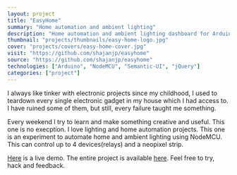 ```yaml
---		
layout: project
title: "EasyHome"
summary: "Home automation and ambient lighting"
description: "Home automation and ambient lighting dashboard for Arduino and ESP modules."
thumbnail: "projects/thumbnails/easy-home-logo.jpg"
cover: "projects/covers/easy-home-cover.jpg"
visit: "https://github.com/shajanjp/easyhome"
source: "https://github.com/shajanjp/easyhome"
technologies: ["Arduino", "NodeMCU", "Semantic-UI", "jQuery"]
categories: ["project"]
---
```


<p>I always like tinker with electronic projects since my childhood, I used to teardown every single electronic gadget in my house which I had access to. I have ruined some of them, but still, every failure taught me something.</p>
<p>Every weekend I try to learn and make something creative and useful. This one is no execption. I love lighting  and home automation projects. This one is an experiment to automate home and ambient lighting using NodeMCU. This can  control up to 4 devices(relays) and a neopixel strip.</p>
<p><a href="http://shajanjacob.com/easyhome" target="_blank">Here</a> is a live demo. The entire project is available <a href="https://github.com/shajanjp/easyhome" target="_blank">here</a>. Feel free to try, hack and feedback.</p>


